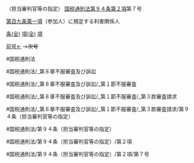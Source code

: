 （担当審判官等の指定）
[国税通則法第９４条第２項](国税通則法＿＿＿＿＿第９４条第２項)第７号

[第百九条第一項](国税通則法＿＿＿＿＿第１０９条第１項)（参加人）に規定する利害関係人

[条(全)](国税通則法＿＿＿＿＿第９４条_.md)    [項(全)](国税通則法＿＿＿＿＿第９４条第２項_.md)    [項](国税通則法＿＿＿＿＿第９４条第２項.md)

[前号←](国税通則法＿＿＿＿＿第９４条第２項第６号.md)  ~~→次号~~

#国税通則法

#国税通則法/_第８章不服審査及び訴訟

#国税通則法/_第８章不服審査及び訴訟/_第１節不服審査

#国税通則法/_第８章不服審査及び訴訟/_第１節不服審査/_第３款審査請求

#国税通則法/_第８章不服審査及び訴訟/_第１節不服審査/_第３款審査請求/第９４条（担当審判官等の指定）

#国税通則法/第９４条（担当審判官等の指定）

#国税通則法/第９４条（担当審判官等の指定）/第２項

#国税通則法/第９４条（担当審判官等の指定）/第２項/第７号

